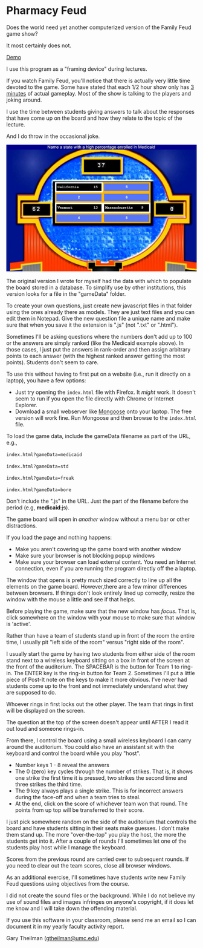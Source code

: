 # Pharmacy Feud #

Does the world need yet another computerized version of the Family Feud game show?   

It most certainly does not.

[Demo](https://pharmd.umc.edu/pharmacyfeud/index.html?gameData=medicaid)

I use this program as a "framing device" during lectures. 

If you watch Family Feud, you'll notice that there is actually
very little time devoted to the game. Some have stated that each 1/2 hour show only has [3 minutes](https://www.youtube.com/watch?v=GD8tCm3nol8) of actual gameplay.
Most of the show is talking to the players and joking around.   

I use the time between students giving answers to talk
about the responses that have come up on the board and how they relate to the topic of the lecture.  

And I do throw in the occasional joke.


![GameBoard](https://raw.githubusercontent.com/gtheilman/PharmacyFeud/master/media/pharmacyfeud.JPG)


The original version I wrote for myself had the data with which to populate the board stored in a database. To simplify use by other institutions, this version looks for a file in the "gameData" folder. 

To create your own questions, just create new javascript files in that folder using the ones already there as models. They are just text files and you can edit them in Notepad. Give the new question file a unique name and make sure that when you save it the extension is ".js" (not ".txt" or ".html"). 

Sometimes I'll be asking questions where the numbers don't add up to 100 or the answers are simply ranked (like the Medicaid example above).   In those cases, I just put the answers in rank-order and then assign arbitrary points to each answer (with the highest ranked answer getting the most points).   Students don't seem to care.

To use this without having to first put on a website (i.e., run it directly on a laptop), you have a few options:
*  Just try opening the <code>index.html</code> file with Firefox.  It *might* work.   It doesn't seem to run if you open the file directly with Chrome or Internet Explorer.
*  Download a small webserver like [Mongoose](https://www.cesanta.com/mongoose) onto your laptop.   The free version will work fine.  Run Mongoose and then browse to the <code>index.html</code> file.  


To load the game data, include the gameData filename as part of the URL, e.g.,

<code>index.html?gameData=medicaid</code>

<code>index.html?gameData=std</code> 

<code>index.html?gameData=freak</code> 

<code>index.html?gameData=bore</code> 

Don't include the ".js" in the URL.  Just the part of the filename before the period (e.g, **medicaid**~~.js~~).

The game board will open in *another* window without a menu bar or other distractions. 

If you load the page and nothing happens:

* Make you aren't covering up the game board with another window
* Make sure your browser is not blocking popup windows
* Make sure your browser can load external content.  You need an Internet connection, even if you are running the program directly off the a laptop.

The window that opens is pretty much sized correctly to line up all the elements on the game board.   However,there are a few minor differences between browsers.  If things don't look entirely lined up correctly, resize the window with the mouse a
little and see if that helps.


Before playing the game, make sure that the new window has *focus*. That is, click somewhere on the window with your mouse to make sure that window is 'active'. 


Rather than have a team of students stand up in front of the room the entire time, I usually pit "left side of the room" versus "right side of the room". 


I usually start the game by having two students from either side of the room stand next to a wireless keyboard sitting on a box in front of the screen at the front of the auditorium. The SPACEBAR is the button for Team 1 to ring-in. The ENTER key is the ring-in button for Team 2. Sometimes I'll put a little piece of Post-It note on the keys to make it more obvious.  I've never had students come up to the front and not immediately understand what they are supposed to do.

Whoever rings in first locks out the other player.  The team that rings in first will be displayed on the screen.

The question at the top of the screen doesn't appear until AFTER I read it out loud and someone rings-in.  

From there, I control the board using a small wireless keyboard I can carry around the auditorium.  You could also have an assistant sit with the keyboard and control the board while you play "host".


* Number keys 1 - 8 reveal the answers
* The 0 (zero) key cycles through the number of strikes. That is, it shows one strike the first time it is pressed, two strikes the second time and three strikes the third time. 
* The 9 key always plays a single strike. This is for incorrect answers during the face-off and when a team tries to steal. 
* At the end, click on the score of whichever team won that round. The points from up top will be transferred to their score. 


I just pick somewhere random on the side of the auditorium that controls the board and have students sitting in their seats make guesses.  I don't make them stand up.   The more "over-the-top" you play the host, the more the students get into it.  After a couple of rounds I'll sometimes let one of the students play host while I manage the keyboard.


Scores from the previous round are carried over to subsequent rounds. If you need to clear out the team scores, close all browser windows.

As an additional exercise, I'll sometimes have students write new Family Feud questions using objectives from the course.


I did not create the sound files or the background.   While I do not believe my use of sound files and images infringes on anyone's copyright, if it does let me know and I will take down the offending material.

If you use this software in your classroom, please send me an email so I can document it in my yearly faculty activity report.


Gary Theilman (gtheilman@umc.edu)

